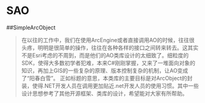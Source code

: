 SAO
===

##SimpleArcObject
>在以往的工作中，我们在使用ArcEngine或者直接调用AO的时候，往往很头疼，明明是很简单的操作，往往在各种各样的接口之间转来转去。这其实不是Esri考虑的不周到，而是他们的AO类库设计的太细致了。细粒度的SDK，使得大多数初学者犯难，本来C#刚刚掌握，又来了一堆面向对象的知识，再加上GIS的一些复杂的原理、版本控制复杂的机制，让AO变成了“阳春白雪”。
>正如标题的意思，本类库的主要目标是对ArcObject的封装，使得.NET开发人员在调用更加贴近.net开发人员的使用习惯。其中一些设计思想参考了其他开源框架、类库的设计，希望能对大家有所帮助。
